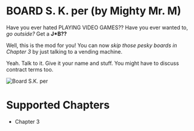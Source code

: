 # BOARD S. K. per (by Mighty Mr. M)
Have you ever hated PLAYING VIDEO GAMES?? Have you ever wanted to, *go outside?* Get a **J*B??**

Well, this is the mod for you! You can now *skip those pesky boards in Chapter 3* by just talking to a vending machine.

Yeah. Talk to it. Give it your name and stuff. You might have to discuss contract terms too.

![Board S.K. per](board_skper.gif "Board S.K. per")

# Supported Chapters
- Chapter 3